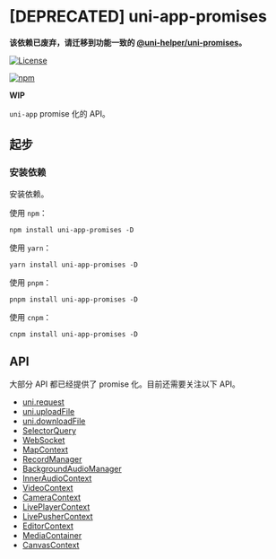 # [DEPRECATED] uni-app-promises

**该依赖已废弃，请迁移到功能一致的 [@uni-helper/uni-promises](https://www.npmjs.com/package/@uni-helper/uni-promises)。**

[![License](https://img.shields.io/github/license/ModyQyW/uni-helper)](https://github.com/ModyQyW/uni-helper/blob/main/LICENSE)

[![npm](https://img.shields.io/npm/v/uni-app-promises)](https://www.npmjs.com/package/uni-app-promises)

**WIP**

`uni-app` promise 化的 API。

## 起步

### 安装依赖

安装依赖。

使用 `npm`：

```shell
npm install uni-app-promises -D
```

使用 `yarn`：

```shell
yarn install uni-app-promises -D
```

使用 `pnpm`：

```shell
pnpm install uni-app-promises -D
```

使用 `cnpm`：

```shell
cnpm install uni-app-promises -D
```

## API

大部分 API 都已经提供了 promise 化。目前还需要关注以下 API。

- [uni.request](https://uniapp.dcloud.net.cn/api/request/request.html)
- [uni.uploadFile](https://uniapp.dcloud.net.cn/api/request/network-file.html#uploadfile)
- [uni.downloadFile](https://uniapp.dcloud.net.cn/api/request/network-file.html#downloadfile)
- [SelectorQuery](https://uniapp.dcloud.net.cn/api/ui/nodes-info.html)
- [WebSocket](https://uniapp.dcloud.net.cn/api/request/websocket.html)
- [MapContext](https://uniapp.dcloud.net.cn/api/location/map.html)
- [RecordManager](https://uniapp.dcloud.net.cn/api/media/record-manager.html)
- [BackgroundAudioManager](https://uniapp.dcloud.net.cn/api/media/background-audio-manager.html)
- [InnerAudioContext](https://uniapp.dcloud.net.cn/api/media/audio-context.html)
- [VideoContext](https://uniapp.dcloud.net.cn/api/media/video-context.html)
- [CameraContext](https://uniapp.dcloud.net.cn/api/media/camera-context.html)
- [LivePlayerContext](https://uniapp.dcloud.net.cn/api/media/live-player-context.html#createliveplayercontext)
- [LivePusherContext](https://uniapp.dcloud.net.cn/api/media/live-player-context.html#createlivepushercontext)
- [EditorContext](https://uniapp.dcloud.net.cn/api/media/editor-context.html)
- [MediaContainer](https://uniapp.dcloud.net.cn/api/media/media-container.html)
- [CanvasContext](https://uniapp.dcloud.net.cn/api/canvas/CanvasContext.html)
